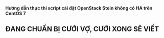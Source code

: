 #### Hướng dẫn thực thi script cài đặt OpenStack Stein không có HA trên CentOS 7

## ĐANG CHUẨN BỊ CƯỚI VỢ, CƯỚI XONG SẼ VIẾT